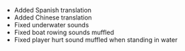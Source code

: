 - Added Spanish translation
- Added Chinese translation
- Fixed underwater sounds
- Fixed boat rowing sounds muffled
- Fixed player hurt sound muffled when standing in water
